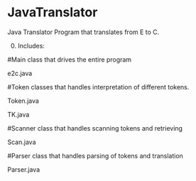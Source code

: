 JavaTranslator
==============


Java Translator Program that translates from E to C.


0. Includes:

  #Main class that drives the entire program
  
  e2c.java
  
  #Token classes that handles interpretation of different tokens.
  
  Token.java
  
  TK.java
  
  #Scanner class that handles scanning tokens and retrieving 
  
  Scan.java
  
  #Parser class that handles parsing of tokens and translation
  
  Parser.java
